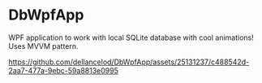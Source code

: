 # DbWpfApp
WPF application to work with local SQLite database with cool animations!
Uses MVVM pattern.


https://github.com/dellancelod/DbWpfApp/assets/25131237/c488542d-2aa7-477a-9ebc-59a8813e0995

